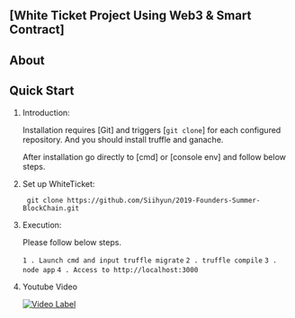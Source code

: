 ## [White Ticket Project Using Web3 & Smart Contract]

## About


## Quick Start

1. Introduction:

   Installation requires [Git] and triggers [`git clone`] for each configured repository.
   And you should install truffle and ganache.

   After installation go directly to [cmd] or [console env] and follow below steps.
   
2. Set up WhiteTicket:

   ` git clone https://github.com/Siihyun/2019-Founders-Summer-BlockChain.git`

3. Execution:

   Please follow below steps.

   `1 . Launch cmd and input truffle migrate`
   `2 . truffle compile`
   `3 . node app`
   `4 . Access to http://localhost:3000`

4. Youtube Video

   [![Video Label](http://img.youtube.com/vi/to3_MNrjf_8/0.jpg)](https://youtu.be/to3_MNrjf_8?t=0s)
